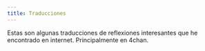 ```yaml
---
title: Traducciones
---
```


Estas son algunas traducciones de reflexiones interesantes que he encontrado en internet. Principalmente en 4chan.